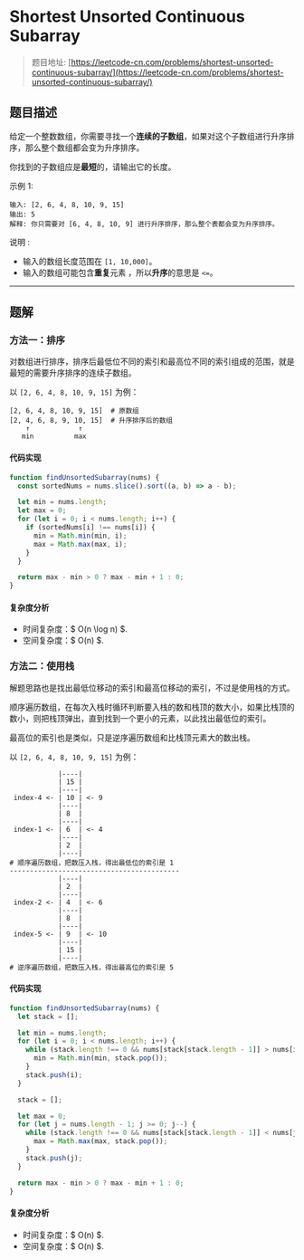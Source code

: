 # Shortest Unsorted Continuous Subarray

> 题目地址: [https://leetcode-cn.com/problems/shortest-unsorted-continuous-subarray/](https://leetcode-cn.com/problems/shortest-unsorted-continuous-subarray/)

## 题目描述

给定一个整数数组，你需要寻找一个**连续的子数组**，如果对这个子数组进行升序排序，那么整个数组都会变为升序排序。

你找到的子数组应是**最短**的，请输出它的长度。

示例 1:

```
输入: [2, 6, 4, 8, 10, 9, 15]
输出: 5
解释: 你只需要对 [6, 4, 8, 10, 9] 进行升序排序，那么整个表都会变为升序排序。
```

说明 :

* 输入的数组长度范围在 `[1, 10,000]`。
* 输入的数组可能包含**重复**元素 ，所以**升序**的意思是 `<=`。

------

## 题解

### 方法一：排序

对数组进行排序，排序后最低位不同的索引和最高位不同的索引组成的范围，就是最短的需要升序排序的连续子数组。

以 `[2, 6, 4, 8, 10, 9, 15]` 为例：

```
[2, 6, 4, 8, 10, 9, 15]  # 原数组
[2, 4, 6, 8, 9, 10, 15]  # 升序排序后的数组
    ↑            ↑
   min          max
```

#### 代码实现

```js
function findUnsortedSubarray(nums) {
  const sortedNums = nums.slice().sort((a, b) => a - b);

  let min = nums.length;
  let max = 0;
  for (let i = 0; i < nums.length; i++) {
    if (sortedNums[i] !== nums[i]) {
      min = Math.min(min, i);
      max = Math.max(max, i);
    }
  }

  return max - min > 0 ? max - min + 1 : 0;
}
```

#### 复杂度分析

* 时间复杂度：$ O(n \log n) $.
* 空间复杂度：$ O(n) $.

### 方法二：使用栈

解题思路也是找出最低位移动的索引和最高位移动的索引，不过是使用栈的方式。

顺序遍历数组，在每次入栈时循环判断要入栈的数和栈顶的数大小，如果比栈顶的数小，则把栈顶弹出，直到找到一个更小的元素，以此找出最低位的索引。

最高位的索引也是类似，只是逆序遍历数组和比栈顶元素大的数出栈。

以 `[2, 6, 4, 8, 10, 9, 15]` 为例：

```
            |----|
            | 15 |
            |----|
 index-4 <- | 10 | <- 9
            |----|
            | 8  |
            |----|
 index-1 <- | 6  | <- 4
            |----|
            | 2  |
            |----|
# 顺序遍历数组，把数压入栈，得出最低位的索引是 1
------------------------------------------
            |----|
            | 2  |
            |----|
 index-2 <- | 4  | <- 6
            |----|
            | 8  |
            |----|
 index-5 <- | 9  | <- 10
            |----|
            | 15 |
            |----|
# 逆序遍历数组，把数压入栈，得出最高位的索引是 5
```

#### 代码实现

```js
function findUnsortedSubarray(nums) {
  let stack = [];

  let min = nums.length;
  for (let i = 0; i < nums.length; i++) {
    while (stack.length !== 0 && nums[stack[stack.length - 1]] > nums[i]) {
      min = Math.min(min, stack.pop());
    }
    stack.push(i);
  }

  stack = [];

  let max = 0;
  for (let j = nums.length - 1; j >= 0; j--) {
    while (stack.length !== 0 && nums[stack[stack.length - 1]] < nums[j]) {
      max = Math.max(max, stack.pop());
    }
    stack.push(j);
  }

  return max - min > 0 ? max - min + 1 : 0;
}
```

#### 复杂度分析

* 时间复杂度：$ O(n) $.
* 空间复杂度：$ O(n) $.
